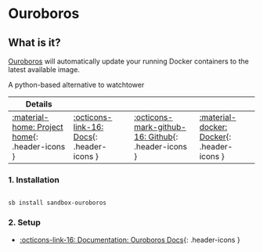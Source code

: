 # Ouroboros

## What is it?

[Ouroboros](https://github.com/pyouroboros/ouroboros) will automatically update your running Docker containers to the latest available image.

A python-based alternative to watchtower

| Details     |             |             |             |
|-------------|-------------|-------------|-------------|
| [:material-home: Project home](https://github.com/pyouroboros/ouroboros){: .header-icons } | [:octicons-link-16: Docs](https://github.com/pyouroboros/ouroboros/wiki){: .header-icons } | [:octicons-mark-github-16: Github](https://github.com/pyouroboros/ouroboros){: .header-icons } | [:material-docker: Docker](https://hub.docker.com/r/pyouroboros/ouroboros){: .header-icons }|

### 1. Installation

``` shell

sb install sandbox-ouroboros

```

### 2. Setup

- [:octicons-link-16: Documentation: Ouroboros Docs](https://github.com/pyouroboros/ouroboros/wiki){: .header-icons }
